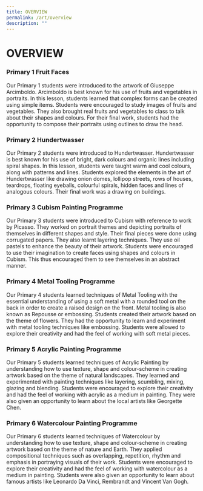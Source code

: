 ```yaml
---
title: OVERVIEW
permalink: /art/overview
description: ""
---
```

# OVERVIEW

### Primary 1 Fruit Faces

Our Primary 1 students were introduced to the artwork of Giuseppe Arcimboldo. Arcimboldo is best known for his use of fruits and vegetables in portraits. In this lesson, students learned that complex forms can be created using simple items. Students were encouraged to study images of fruits and vegetables. They also brought real fruits and vegetables to class to talk about their shapes and colours. For their final work, students had the opportunity to compose their portraits using outlines to draw the head.

### Primary 2 Hundertwasser

Our Primary 2 students were introduced to Hundertwasser. Hundertwasser is best known for his use of bright, dark colours and organic lines including spiral shapes. In this lesson, students were taught warm and cool colours, along with patterns and lines. Students explored the elements in the art of Hundertwasser like drawing onion domes, lollipop streets, rows of houses, teardrops, floating eyeballs, colourful spirals, hidden faces and lines of analogous colours. Their final work was a drawing on buildings.

###  Primary 3 Cubism Painting Programme
  
Our Primary 3 students were introduced to Cubism with reference to work by Picasso. They worked on portrait themes and depicting portraits of themselves in different shapes and style. Their final pieces were done using corrugated papers. They also learnt layering techniques. They use oil pastels to enhance the beauty of their artwork. Students were encouraged to use their imagination to create faces using shapes and colours in Cubism. This thus encouraged them to see themselves in an abstract manner.

### Primary 4 Metal Tooling Programme
  
Our Primary 4 students learned techniques of Metal Tooling with the essential understanding of using a soft metal with a rounded tool on the back in order to create a raised design on the front. Metal tooling is also known as Repousse or embossing. Students created their artwork based on the theme of flowers. They had the opportunity to learn and experiment with metal tooling techniques like embossing. Students were allowed to explore their creativity and had the feel of working with soft metal pieces.

###  Primary 5 Acrylic Painting Programme  

Our Primary 5 students learned techniques of Acrylic Painting by understanding how to use texture, shape and colour-scheme in creating artwork based on the theme of natural landscapes. They learned and experimented with painting techniques like layering, scumbling, mixing, glazing and blending. Students were encouraged to explore their creativity and had the feel of working with acrylic as a medium in painting. They were also given an opportunity to learn about the local artists like Georgette Chen.

###  Primary 6 Watercolour Painting Programme  

Our Primary 6 students learned techniques of Watercolour by understanding how to use texture, shape and colour-scheme in creating artwork based on the theme of nature and Earth. They applied compositional techniques such as overlapping, repetition, rhythm and emphasis in portraying visuals of their work. Students were encouraged to explore their creativity and had the feel of working with watercolour as a medium in painting. Students were also given an opportunity to learn about famous artists like Leonardo Da Vinci, Rembrandt and Vincent Van Gogh.  

  
